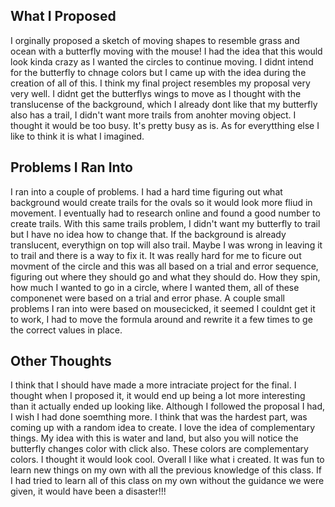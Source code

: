 ## What I Proposed
  I orginally proposed a sketch of moving shapes to resemble grass and ocean with a butterfly moving with the mouse! I had the idea that this would look kinda crazy as I wanted the circles to continue moving. I didnt intend for the butterfly to chnage colors but I came up with the idea during the creation of all of this. I think my final project resembles my proposal very very well. I didnt get the butterflys wings to move as I thought with the translucense of the background, which I already dont like that my butterfly also has a trail, I didn't want more trails from anohter moving object. I thought it would be too busy. It's pretty busy as is. As for everytthing else I like to think it is what I imagined.

  ## Problems I Ran Into
  I ran into a couple of problems. I had a hard time figuring out what background would create trails for the ovals so it would look more fliud in movement. I eventually had to research online and found a good number to create trails. With this same trails problem, I didn't want my butterfly to trail but I have no idea how to change that. If the background is already translucent, everythign on top will also trail. Maybe I was wrong in leaving it to trail and there is a way to fix it. It was really hard for me to ficure out movment of the circle and this was all based on a trial and error sequence, figuring out where they should go and what they should do. How they spin, how much I wanted to go in a circle, where I wanted them, all of these componenet were based on a trial and error phase. A couple small problems I ran into were based on mousecicked, it seemed I couldnt get it to work, I had to move the formula around and rewrite it a few times to ge the correct values in place.

## Other Thoughts
  I think that I should have made a more intraciate project for the final. I thought when I proposed it, it would end up being a lot more interesting than it actually ended up looking like. Although I followed the proposal I had, I wish I had done soemthing more. I think that was the hardest part, was coming up with a random idea to create. I love the idea of complementary things. My idea with this is water and land, but also you will notice the butterfly changes color with click also. These colors are complementary colors. I thought it would look cool. Overall I like what i created. It was fun to learn new things on my own with all the previous knowledge of this class. If I had tried to learn all of this class on my own without the guidance we were given, it would have been a disaster!!!
